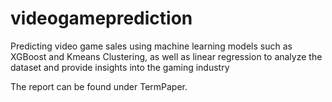 # videogameprediction
Predicting video game sales using machine learning models such as XGBoost and Kmeans Clustering, as well as linear regression to analyze the dataset and provide insights into the gaming industry

The report can be found under TermPaper.
